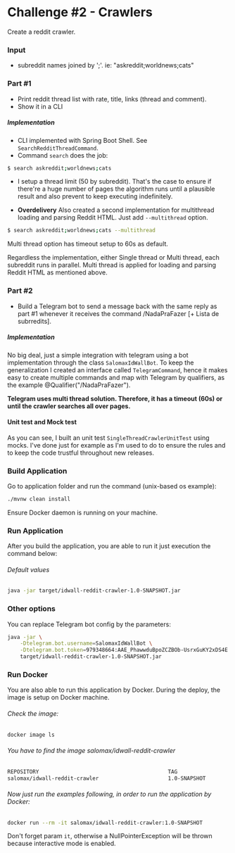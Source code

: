 # Challenge #2 - Crawlers

Create a reddit crawler.

### Input
* subreddit names joined by ';'. ie: "askreddit;worldnews;cats"

### Part #1

* Print reddit thread list with rate, title, links (thread and comment).
* Show it in a CLI

##### Implementation

* CLI implemented with Spring Boot Shell. See `SearchRedditThreadCommand`.
* Command `search` does the job:

```sh
$ search askreddit;worldnews;cats
```
* I setup a thread limit (50 by subreddit). That's the case to ensure if there're a huge number of pages
  the algorithm runs until a plausible result and also prevent to keep executing indefinitely.

* **Overdelivery** Also created a second implementation for multithread loading and parsing Reddit HTML. Just add `--multithread` option.

```sh
$ search askreddit;worldnews;cats --multithread
```

Multi thread option has timeout setup to 60s as default.

Regardless the implementation, either Single thread or Multi thread, each subreddit runs in parallel.
Multi thread is applied for loading and parsing Reddit HTML as mentioned above.

### Part #2

* Build a Telegram bot to send a message back with the same reply as part #1
  whenever it receives the command /NadaPraFazer [+ Lista de subrredits].

##### Implementation

No big deal, just a simple integration with telegram using a bot implementation through the class `SalomaxIdWallBot`.
To keep the generalization I created an interface called `TelegramCommand`, hence it makes easy to create multiple commands
and map with Telegram by qualifiers, as the example @Qualifier("/NadaPraFazer").

**Telegram uses multi thread solution. Therefore, it has a timeout (60s) or until the crawler searches all over pages.**

#### Unit test and Mock test

As you can see, I built an unit test `SingleThreadCrawlerUnitTest` using mocks.
I've done just for example as I'm used to do to ensure the rules and to keep the code trustful throughout new releases.

### Build Application

Go to application folder and run the command (unix-based os example):

```sh
./mvnw clean install
```

Ensure Docker daemon is running on your machine.

### Run Application

After you build the application, you are able to run it  just execution the command below:

###### Default values
```sh
java -jar target/idwall-reddit-crawler-1.0-SNAPSHOT.jar
```


### Other options

You can replace Telegram bot config by the parameters:

```sh
java -jar \
    -Dtelegram.bot.username=SalomaxIdWallBot \
    -Dtelegram.bot.token=979348664:AAE_PhawwduBpoZCZBOb-UsrxGuKY2xDS4E \
    target/idwall-reddit-crawler-1.0-SNAPSHOT.jar
```


### Run Docker

You are also able to run this application by Docker. During the deploy, the image is setup on Docker machine.

###### Check the image:

```sh
docker image ls
```

###### You have to find the image *salomax/idwall-reddit-crawler*

```sh
REPOSITORY                                         TAG                     IMAGE ID            CREATED             SIZE
salomax/idwall-reddit-crawler                      1.0-SNAPSHOT            91c25253b773        30 seconds ago      142MB
```

###### Now just run the examples following, in order to run the application by Docker:

```sh
docker run --rm -it salomax/idwall-reddit-crawler:1.0-SNAPSHOT
```

Don't forget param `it`, otherwise a NullPointerException will be thrown because interactive mode is enabled.

